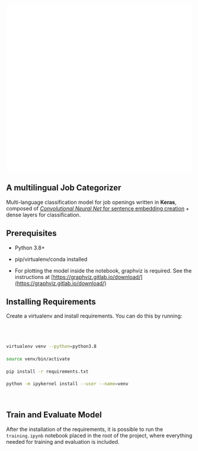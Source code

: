 <div align="center">
  <img src="logo.png" alt="Classico" width="500" height="449">
</div>

## A multilingual Job Categorizer

  

Multi-language classification model for job openings written in **Keras**, composed of [_Convolutional Neural Net_ for sentence embedding creation](https://tfhub.dev/google/universal-sentence-encoder-multilingual/3) + dense layers for classification.

  

## Prerequisites

  

- Python 3.8+

  

- pip/virtualenv/conda installed

  

- For plotting the model inside the notebook, graphviz is required. See the instructions at [https://graphviz.gitlab.io/download/](https://graphviz.gitlab.io/download/)

  

## Installing Requirements

  

Create a virtualenv and install requirements. You can do this by running:

  

```bash

  

virtualenv venv --python=python3.8

source venv/bin/activate

pip install -r requirements.txt

python -m ipykernel install --user --name=venv

  

```

  

## Train and Evaluate Model

  

After the installation of the requirements, it is possible to run the `training.ipynb` notebook placed in the root of the project, where everything needed for training and evaluation is included.

